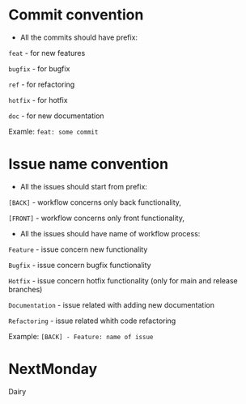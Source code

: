 # Commit convention 

- All the commits should have prefix:

`feat` - for new features

`bugfix` - for bugfix

`ref` - for refactoring

`hotfix` - for hotfix

`doc` - for new documentation

Examle:
`feat: some commit`

# Issue name convention

- All the issues should start from prefix:

`[BACK]` - workflow concerns only back functionality,

`[FRONT]` - workflow concerns only front functionality,

- All the issues should have name of workflow process:

`Feature` - issue concern new functionality

`Bugfix` - issue concern bugfix functionality

`Hotfix` - issue concern hotfix functionality (only for main and release branches)

`Documentation` - issue related with adding new documentation

`Refactoring` - issue related whith code refactoring

Example: `[BACK] - Feature: name of issue`

# NextMonday

Dairy
